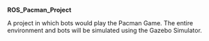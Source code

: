 **ROS_Pacman_Project**

A project in which bots would play the Pacman Game. The entire environment and bots will be simulated using the Gazebo Simulator.

